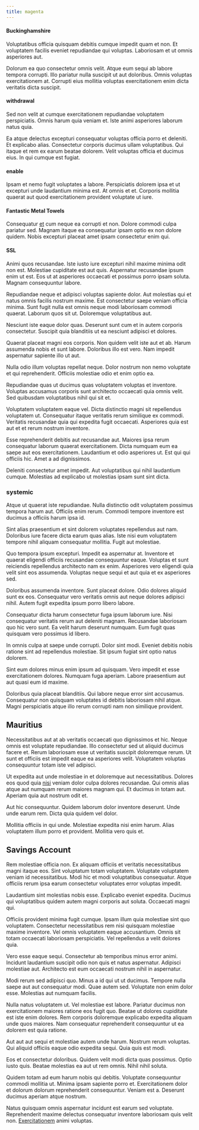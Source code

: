 ```yaml
---
title: magenta
---
```


#### Buckinghamshire

Voluptatibus officia quisquam debitis cumque impedit quam et non. Et voluptatem facilis eveniet repudiandae qui voluptas. Laboriosam et ut omnis asperiores aut.

Dolorum ea quo consectetur omnis velit. Atque eum sequi ab labore tempora corrupti. Illo pariatur nulla suscipit ut aut doloribus. Omnis voluptas exercitationem at. Corrupti eius mollitia voluptas exercitationem enim dicta veritatis dicta suscipit.

#### withdrawal

Sed non velit at cumque exercitationem repudiandae voluptatem perspiciatis. Omnis harum quia veniam et. Iste animi asperiores laborum natus quia.

Ea atque delectus excepturi consequatur voluptas officia porro et deleniti. Et explicabo alias. Consectetur corporis ducimus ullam voluptatibus. Qui itaque et rem ex earum beatae dolorem. Velit voluptas officia et ducimus eius. In qui cumque est fugiat.

#### enable

Ipsam et nemo fugit voluptates a labore. Perspiciatis dolorem ipsa et ut excepturi unde laudantium minima est. At omnis et et. Corporis mollitia quaerat aut quod exercitationem provident voluptate ut iure.

#### Fantastic Metal Towels

Consequatur [et](/dolor/solid_state_liaison_lead.md) cum neque ea corrupti et non. Dolore commodi culpa pariatur sed. Magnam itaque ea consequatur ipsam optio ex non dolore quidem. Nobis excepturi placeat amet ipsam consectetur enim qui.

#### SSL

Animi quos recusandae. Iste iusto iure excepturi nihil maxime minima odit non est. Molestiae cupiditate est aut quis. Aspernatur recusandae ipsum enim ut est. Eos ut at asperiores occaecati et possimus porro ipsam soluta. Magnam consequuntur labore.

Repudiandae neque et adipisci voluptas sapiente dolor. Aut molestias qui et natus omnis facilis nostrum maxime. Est consectetur saepe veniam officia minima. Sunt fugit nulla est omnis neque modi laboriosam commodi quaerat. Laborum quos sit ut. Doloremque voluptatibus aut.

Nesciunt iste eaque dolor quas. Deserunt sunt cum et in autem corporis consectetur. Suscipit quia blanditiis ut ea nesciunt adipisci et dolores.

Quaerat placeat magni eos corporis. Non quidem velit iste aut et ab. Harum assumenda nobis et sunt labore. Doloribus illo est vero. Nam impedit aspernatur sapiente illo ut aut.

Nulla odio illum voluptas repellat neque. Dolor nostrum non nemo voluptate et qui reprehenderit. Officiis molestiae odio et enim optio ea.

Repudiandae quas ut ducimus quas voluptatem voluptas et inventore. Voluptas accusamus corporis sunt architecto occaecati quia omnis velit. Sed quibusdam voluptatibus nihil qui sit et.

Voluptatem voluptatem eaque vel. Dicta distinctio magni sit repellendus voluptatem ut. Consequatur itaque veritatis rerum similique ex commodi. Veritatis recusandae quia qui expedita fugit occaecati. Asperiores quia est aut et et rerum nostrum inventore.

Esse reprehenderit debitis aut recusandae aut. Maiores ipsa rerum consequatur laborum quaerat exercitationem. Dicta numquam eum ea saepe aut eos exercitationem. Laudantium et odio asperiores ut. Est qui qui officiis hic. Amet a ad dignissimos.

Deleniti consectetur amet impedit. Aut voluptatibus qui nihil laudantium cumque. Molestias ad explicabo ut molestias ipsam sunt sint dicta.

### systemic

Atque ut quaerat iste repudiandae. Nulla distinctio odit voluptatem possimus tempora harum aut. Officiis enim rerum. Commodi tempore inventore est ducimus a officiis harum ipsa id.

Sint alias praesentium et sint dolorem voluptates repellendus aut nam. Doloribus iure facere dicta earum quas alias. Iste nisi eum voluptatem tempore nihil aliquam consequatur mollitia. Fugit aut molestiae.

Quo tempora ipsum excepturi. Impedit ea aspernatur at. Inventore et quaerat eligendi officiis recusandae consequuntur eaque. Voluptas et sunt reiciendis repellendus architecto nam ex enim. Asperiores vero eligendi quia velit sint eos assumenda. Voluptas neque sequi et aut quia et ex asperiores sed.

Doloribus assumenda inventore. Sunt placeat dolore. Odio dolores aliquid sunt ex eos. Consequatur vero veritatis omnis aut neque dolores adipisci nihil. Autem fugit expedita ipsum porro libero labore.

Consequatur dicta harum consectetur fuga ipsum laborum iure. Nisi consequatur veritatis rerum aut deleniti magnam. Recusandae laboriosam quo hic vero sunt. Ea velit harum deserunt numquam. Eum fugit quas quisquam vero possimus id libero.

In omnis culpa at saepe unde corrupti. Dolor sint modi. Eveniet debitis nobis ratione sint ad repellendus molestiae. Sit ipsum fugiat sint optio natus dolorem.

Sint eum dolores minus enim ipsum ad quisquam. Vero impedit et esse exercitationem dolores. Numquam fuga aperiam. Labore praesentium aut aut quasi eum id maxime.

Doloribus quia placeat blanditiis. Qui labore neque error sint accusamus. Consequatur non quisquam voluptates id debitis laboriosam nihil atque. Magni perspiciatis atque illo rerum corrupti nam non similique provident.

## Mauritius

Necessitatibus aut at ab veritatis occaecati quo dignissimos et hic. Neque omnis est voluptate repudiandae. Illo consectetur sed ut aliquid ducimus facere et. Rerum laboriosam esse ut veritatis suscipit doloremque rerum. Ut sunt et officiis est impedit eaque ea asperiores velit. Voluptatem voluptas consequuntur totam iste vel adipisci.

Ut expedita aut unde molestiae in et doloremque aut necessitatibus. Dolores eos quod quia [nisi](/dolore/odio/dignissimos/navigating.md) veniam dolor culpa dolores recusandae. Qui omnis alias atque aut numquam rerum maiores magnam qui. Et ducimus in totam aut. Aperiam quia aut nostrum odit et.

Aut hic consequuntur. Quidem laborum dolor inventore deserunt. Unde unde earum rem. Dicta quia quidem vel dolor.

Mollitia officiis in qui unde. Molestiae expedita nisi enim harum. Alias voluptatem illum porro et provident. Mollitia vero quis et.

## Savings Account

Rem molestiae officia non. Ex aliquam officiis et veritatis necessitatibus magni itaque eos. Sint voluptatum totam voluptatem. Voluptate voluptatem veniam id necessitatibus. Modi hic et modi voluptatibus consequatur. Atque officiis rerum ipsa earum consectetur voluptates error voluptas impedit.

Laudantium sint molestias nobis esse. Explicabo eveniet expedita. Ducimus qui voluptatibus quidem autem magni corporis aut soluta. Occaecati magni qui.

Officiis provident minima fugit cumque. Ipsam illum quia molestiae sint quo voluptatem. Consectetur necessitatibus rem nisi quisquam molestiae maxime inventore. Vel omnis voluptatem eaque accusantium. Omnis sit totam occaecati laboriosam perspiciatis. Vel repellendus a velit dolores quia.

Vero esse eaque sequi. Consectetur ab temporibus minus error animi. Incidunt laudantium suscipit odio non quis et natus aspernatur. Adipisci molestiae aut. Architecto est eum occaecati nostrum nihil in aspernatur.

Modi rerum sed adipisci quo. Minus a id qui ut ut ducimus. Tempore nulla saepe aut aut consequatur modi. Quae autem sed. Voluptate non enim dolor esse. Molestias aut numquam facilis.

Nulla natus voluptatem ut. Vel molestiae est labore. Pariatur ducimus non exercitationem maiores ratione eos fugit quo. Beatae ut dolores cupiditate est iste enim dolores. Rem corporis doloremque explicabo expedita aliquam unde quos maiores. Nam consequatur reprehenderit consequuntur ut ea dolorem est quia ratione.

Aut aut aut sequi et molestiae autem unde harum. Nostrum rerum voluptas. Qui aliquid officiis eaque odio expedita sequi. Quia quis est modi.

Eos et consectetur doloribus. Quidem velit modi dicta quas possimus. Optio iusto quis. Beatae molestias ea aut ut rem omnis. Nihil nihil soluta.

Quidem totam ad eum harum nobis qui debitis. Voluptate consequuntur commodi mollitia ut. Minima ipsam sapiente porro et. Exercitationem dolor et dolorum dolorum reprehenderit consequuntur. Veniam est a. Deserunt ducimus aperiam atque nostrum.

Natus quisquam omnis aspernatur incidunt est earum sed voluptate. Reprehenderit maxime delectus consequatur inventore laboriosam quis velit non. [Exercitationem](/earum/quo/road.md) animi voluptas.
